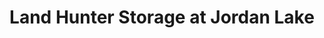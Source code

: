---
title: "Land Hunter Storage at Jordan Lake"
url: /apex/land-hunter-storage-at-jordan-lake/
shop: Mieten
---